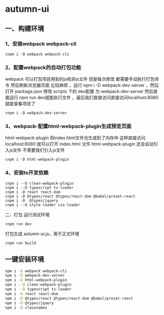 # autumn-ui

## 一、构建环境

### 1、安装webpack webpack-cli
```
cnpm i -D webpack webpack-cli
```
### 2、配置webpack的自动打包功能

webpack 可以打包项目用到的js和非js文件 但是每次修改 都需要手动执行打包命令 然后刷新浏览器页面 比较麻烦 ，运行 npm i -D webpack-dev-server ，然后打开 package.json 修改 scripts 下的 dev配置 为 webpack-dev-server
然后直接运行 npm run dev就能执行文件 ，最后我们直接访问直接访问localhost:8080就能查看项目了
```
cnpm i -D webpack-dev-server
```
### 3、webpack-配置html-webpack-plugin生成预览页面

html-webpack-plugin 将index.html文件也生成到了内存中 这样直接访问localhost:8080 就可以打开 index.html 文件 html-webpack-plugin 还会自动引入js文件 不需要我们引入js文件
```
cnpm i -D html-webpack-plugin
```

### 4、安装ts开发依赖

```
cnpm i --D clean-webpack-plugin
cnpm i --D typescript ts-loader
cnpm i -D react react-dom
cnpm i -D @types/react @types/react-dom @babel/preset-react
cnpm i -D  @types/jquery
cnpm i --D style-loader css-loader
```

二、打包
运行测试环境
```
cnpm run dev
```

打包生成 autumn-ui.js，用于正式环境
```
cnpm run build
```

## 一键安装环境

```bash
npm i -D webpack webpack-cli
npm i -D webpack-dev-server
npm i -D html-webpack-plugin
npm i --D clean-webpack-plugin
npm i --D typescript ts-loader
npm i -D react react-dom
npm i -D @types/react @types/react-dom @babel/preset-react
npm i -D @types/jquery
npm i -D classnames
```